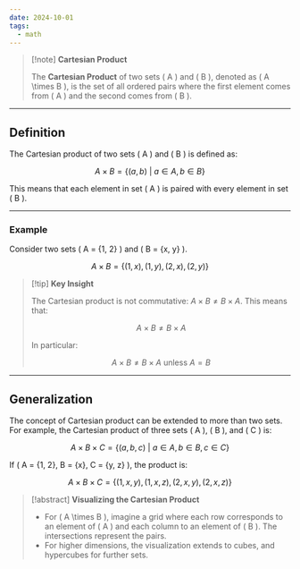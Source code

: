 ```yaml
---
date: 2024-10-01
tags:
  - math
---
```


> [!note] **Cartesian Product**
> 
> The **Cartesian Product** of two sets \( A \) and \( B \), denoted as \( A \times B \), is the set of all ordered pairs where the first element comes from \( A \) and the second comes from \( B \).

---

## Definition

The Cartesian product of two sets \( A \) and \( B \) is defined as:

$$
A \times B = \{ (a, b) \ | \ a \in A, b \in B \}
$$

This means that each element in set \( A \) is paired with every element in set \( B \).

---

### Example

Consider two sets \( A = \{1, 2\} \) and \( B = \{x, y\} \).

$$
A \times B = \{ (1, x), (1, y), (2, x), (2, y) \}
$$

> [!tip] **Key Insight**
> 
> The Cartesian product is not commutative: $A \times B \neq B \times A$. This means that:
>
> $$ A \times B \neq B \times A $$
>
> In particular:
>
> $$ A \times B \neq B \times A \text{ unless } A = B $$

---

## Generalization

The concept of Cartesian product can be extended to more than two sets. For example, the Cartesian product of three sets \( A \), \( B \), and \( C \) is:

$$
A \times B \times C = \{ (a, b, c) \ | \ a \in A, b \in B, c \in C \}
$$

If \( A = \{1, 2\}, B = \{x\}, C = \{y, z\} \), the product is:

$$
A \times B \times C = \{ (1, x, y), (1, x, z), (2, x, y), (2, x, z) \}
$$

> [!abstract] **Visualizing the Cartesian Product**
> 
> - For \( A \times B \), imagine a grid where each row corresponds to an element of \( A \) and each column to an element of \( B \). The intersections represent the pairs.
> - For higher dimensions, the visualization extends to cubes, and hypercubes for further sets.
